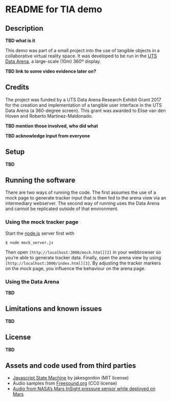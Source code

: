 # README for TIA demo

## Description
**TBD what is it**

This demo was part of a small project into the use of tangible objects in a collaborative virtual reality space. It was developed to be run in the [UTS Data Arena][1], a large-scale (10m) 360º display.

**TBD link to some video evidence later on?**

## Credits
The project was funded by a UTS Data Arena Research Exhibit Grant 2017 for the creation and implementation of a tangible user interface in the UTS Data Arena (a 360-degree screen). This grant was awarded to Elise van den Hoven and Roberto Martinez-Maldonado.

**TBD mention those involved, who did what**

**TBD acknowledge input from everyone**

## Setup
**TBD**

## Running the software
There are two ways of running the code. The first assumes the use of a mock page to generate tracker input that is then fed to the arena view via an intermediary webserver. The second way of running uses the Data Arena and cannot be replicated outside of that environment.

### Using the mock tracker page
Start the [node.js][7] server first with

	$ node mock_server.js

Then open `[http://localhost:3000/mock.html][2]` in your webbrowser so you’re able to generate tracker data. Finally, open the arena view by using `[http://localhost:3000/index.html][3]`. By adjusting the tracker markers on the mock page, you influence the behaviour on the arena page.

### Using the Data Arena
**TBD**

## Limitations and known issues
**TBD**

## License
**TBD**

## Assets and code used from third parties
- [Javascript State Machine][4] by jakesgordon (MIT license)
- Audio samples from [Freesound.org][5] (CC0 license)
- [Audio from NASA’s Mars InSight pressure sensor while deployed on Mars][6]

[1]:	https://www.uts.edu.au/partners-and-community/data-arena/overview
[2]:	http://localhost:3000/mock.html
[3]:	http://localhost:3000/index.html
[4]:	https://github.com/jakesgordon/javascript-state-machine
[5]:	https://freesound.org/
[6]:	https://www.nasa.gov/connect/sounds/index.html
[7]:	https://nodejs.org/en/